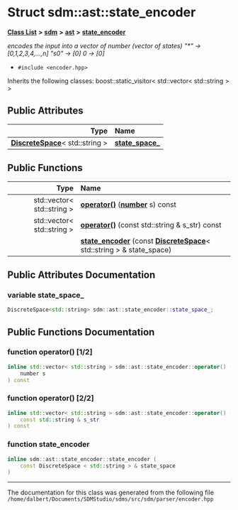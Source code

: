 
<NavBar active_item_id="2"/>

# Struct sdm::ast::state\_encoder


[**Class List**](annotated.md) **>** [**sdm**](namespacesdm.md) **>** [**ast**](namespacesdm_1_1ast.md) **>** [**state\_encoder**](structsdm_1_1ast_1_1state__encoder.md)



_encodes the input into a vector of number (vector of states) "\*" -&gt; [0,1,2,3,4,...,n] "s0" -&gt; [0] 0 -&gt; [0]_ 

* `#include <encoder.hpp>`



Inherits the following classes: boost::static_visitor< std::vector< std::string > >










## Public Attributes

| Type | Name |
| ---: | :--- |
|  [**DiscreteSpace**](classsdm_1_1DiscreteSpace.md)&lt; std::string &gt; | [**state\_space\_**](structsdm_1_1ast_1_1state__encoder.md#variable-state-space-)  <br> |


## Public Functions

| Type | Name |
| ---: | :--- |
|  std::vector&lt; std::string &gt; | [**operator()**](structsdm_1_1ast_1_1state__encoder.md#function-operator()-1-2) ([**number**](namespacesdm.md#typedef-number) s) const<br> |
|  std::vector&lt; std::string &gt; | [**operator()**](structsdm_1_1ast_1_1state__encoder.md#function-operator()-2-2) (const std::string & s\_str) const<br> |
|   | [**state\_encoder**](structsdm_1_1ast_1_1state__encoder.md#function-state-encoder) (const [**DiscreteSpace**](classsdm_1_1DiscreteSpace.md)&lt; std::string &gt; & state\_space) <br> |








## Public Attributes Documentation


### variable state\_space\_ 


```cpp
DiscreteSpace<std::string> sdm::ast::state_encoder::state_space_;
```


## Public Functions Documentation


### function operator() [1/2]


```cpp
inline std::vector< std::string > sdm::ast::state_encoder::operator() (
    number s
) const
```



### function operator() [2/2]


```cpp
inline std::vector< std::string > sdm::ast::state_encoder::operator() (
    const std::string & s_str
) const
```



### function state\_encoder 


```cpp
inline sdm::ast::state_encoder::state_encoder (
    const DiscreteSpace < std::string > & state_space
) 
```



------------------------------
The documentation for this class was generated from the following file `/home/dalbert/Documents/SDMStudio/sdms/src/sdm/parser/encoder.hpp`
